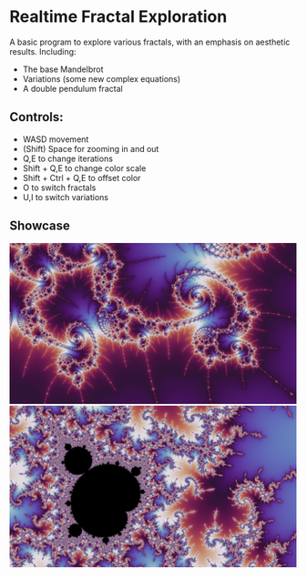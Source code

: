 <h1>Realtime Fractal Exploration</h1>
<p>A basic program to explore various fractals, with an emphasis on aesthetic results. Including:</p>
<ul>
  <li>The base Mandelbrot</li>
  <li>Variations (some new complex equations)</li>
  <li>A double pendulum fractal</li>
</ul>

<h2>Controls:</h2>
<ul>
  <li>WASD movement</li>
  <li>(Shift) Space for zooming in and out</li>
  <li>Q,E to change iterations</li>
  <li>Shift + Q,E to change color scale</li>
  <li>Shift + Ctrl + Q,E to offset color</li>
  <li>O to switch fractals</li>
  <li>U,I to switch variations</li>
</ul>

<h2>Showcase</h2>
<img src="https://github.com/William-Kenyon/Fractal_Explorer/blob/main/images/dark.png" alt="Swirls"></img>
<img src="https://github.com/William-Kenyon/Fractal_Explorer/blob/main/images/mishapen.png" alt="Minibrot"></img>
